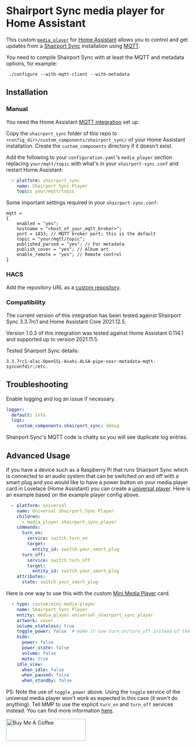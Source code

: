 # Shairport Sync media player for Home Assistant

This custom [`media_player`](https://www.home-assistant.io/integrations/media_player/)
for [Home Assistant](https://home-assistant.io/) allows you to control and get
updates from a [Shairport Sync](https://github.com/mikebrady/shairport-sync/)
installation using [MQTT](https://mqtt.org/).

You need to compile Shairport Sync with at least the MQTT and metadata options,
for example:

```
 ./configure --with-mqtt-client --with-metadata
```

## Installation

### Manual

You need the Home Assistant
[MQTT integration](https://www.home-assistant.io/integrations/mqtt/) set up.

Copy the `shairport_sync` folder of this repo to
`<config_dir>/custom_components/shairport_sync/` of your Home Assistant
installation. Create the `custom_components` directory if it doesn't exist.

Add the following to your `configuration.yaml`'s `media_player` section
replacing `your/mqtt/topic` with what's in your `shairport-sync.conf` and restart
Home Assistant:

```yaml
  - platform: shairport_sync
    name: Shairport Sync Player
    topic: your/mqtt/topic
```

Some important settings required in your `shairport-sync.conf`:

```
mqtt =
{
    enabled = "yes";
    hostname = "<host_of_your_mqtt_broker>";
    port = 1833; // MQTT broker port; this is the default
    topic = "your/mqtt/topic";
    published_parsed = "yes"; // For metadata
    publish_cover = "yes"; // Album art
    enable_remote = "yes"; // Remote control
}
```

### HACS
Add the repository URL as a [custom repository](https://hacs.xyz/docs/faq/custom_repositories).

### Compatibility
The current version of this integration has been tested against Shairport Sync 3.3.7rc1 and Home Assistant Core
2021.12.5.

Version 1.0.3 of this integration was tested against Home Assistant 0.114.1 and supported up to version 2021.11.5.

Tested Shairport Sync details:
```
3.3.7rc1-alac-OpenSSL-Avahi-ALSA-pipe-soxr-metadata-mqtt-sysconfdir:/etc.
```

## Troubleshooting

Enable logging and log an issue if necessary.

```yaml
logger:
  default: info
  logs:
    custom_components.shairport_sync: debug
```

Shairport Sync's MQTT code is chatty so you will see duplicate log entries.

## Advanced Usage

If you have a device such as a Raspberry Pi that runs Shairport Sync which is connected to an
audio system that can be switched on and off with a smart plug and you would like to have a power
button on your media player card in Lovelace (Home Assistant) you can create a
[universal player](https://www.home-assistant.io/integrations/universal/). Here is an example
based on the example player config above.

```yaml
  - platform: universal
    name: Universal Shairport Sync Player
    children:
      - media_player.shairport_sync_player
    commands:
      turn_on:
        service: switch.turn_on
        target:
          entity_id: switch.your_smart_plug
      turn_off:
        service: switch.turn_off
        target:
          entity_id: switch.your_smart_plug
    attributes:
      state: switch.your_smart_plug
```

Here is one way to use this with the custom [Mini Media Player](https://github.com/kalkih/mini-media-player) card.

```yaml
  - type: custom:mini-media-player
    name: Shairport Sync Player
    entity: media_player.universal_shairport_sync_player
    artwork: cover
    volume_stateless: true
    toggle_power: false  # make it use turn_on/turn_off instead of the toggle service
    hide:
      power: false
      power_state: false
      volume: false
      mute: true
    idle_view:
      when_idle: false
      when_paused: false
      when_standby: false
```

PS: Note the use of `toggle_power` above. Using the `toggle` service of the universal media player
won't work as expected in this case (it won't do anything). Tell MMP to use the explicit `turn_on` and `turn_off`
services instead. You can find more information [here](https://community.home-assistant.io/t/lovelace-mini-media-player/68459/2242).

<a href="https://www.buymeacoffee.com/parautenbach" target="_blank"><img src="https://cdn.buymeacoffee.com/buttons/v2/default-yellow.png" alt="Buy Me A Coffee" style="height: 60px !important;width: 217px !important;" ></a>
